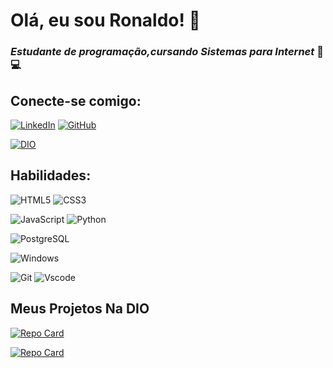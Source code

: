 # Olá, eu sou Ronaldo! &#128075;

### *Estudante de programação,cursando Sistemas para Internet* &#128214; &#128187;

## Conecte-se comigo:
[![LinkedIn](https://img.shields.io/badge/LinkedIn-0077B5?style=for-the-badge&logo=linkedin&logoColor=white)](https://www.linkedin.com/in/ronaldona5cimento
) [![GitHub](https://img.shields.io/badge/GitHub-100000?style=for-the-badge&logo=github&logoColor=white)](https://github.com/orlandoseven)

[![DIO](https://img.shields.io/badge/DIO-0077B5?style=for-the-badge&logo=dio&Color=blue)](https://www.dio.me/users/lp_ronnaldo)


## Habilidades:
![HTML5](https://img.shields.io/badge/HTML5-E34F26?style=for-the-badge&logo=html5&logoColor=white)
![CSS3](https://img.shields.io/badge/CSS3-1572B6?style=for-the-badge&logo=css3&logoColor=white)

![JavaScript](https://img.shields.io/badge/JavaScript-F7DF1E?style=for-the-badge&logo=javascript&logoColor=black)
![Python](https://img.shields.io/badge/python-3670A0?style=for-the-badge&logo=python&logoColor=ffdd54)

![PostgreSQL](https://img.shields.io/badge/PostgreSQL-000?style=for-the-badge&logo=postgresql)

![Windows](https://img.shields.io/badge/Windows-000?style=for-the-badge&logo=windows&logoColor=2CA5E0)

![Git](https://img.shields.io/badge/GIT-E44C30?style=for-the-badge&logo=git&logoColor=white)
![Vscode](https://img.shields.io/badge/Vscode-007ACC?style=for-the-badge&logo=visual-studio-code&logoColor=white)
## Meus Projetos Na DIO

[![Repo Card](https://github-readme-stats.vercel.app/api/pin/?username=orlandoseven&repo=desafio-felipao&bg_color=000&border_color=30A3DC&show_icons=true&icon_color=30A3DC&title_color=E94D5F&text_color=FF8)](https://github.com/orlandoseven/desafio-felipao)

[![Repo Card](https://github-readme-stats.vercel.app/api/pin/?username=orlandoseven&repo=Desafio-3&bg_color=000&border_color=30A3DC&show_icons=true&icon_color=30A3DC&title_color=E94D5F&text_color=FF8)](https://github.com/orlandoseven/Desafio-3)





